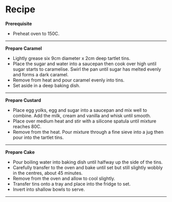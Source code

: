 # Recipe



**Prerequisite**

- Preheat oven to 150C.

-----

**Prepare Caramel**

- Lightly grease six 9cm diameter x 2cm deep tartlet tins.
- Place the sugar and water into a saucepan then cook over high until sugar starts to caramelise. Swirl the pan until sugar has melted evenly and forms a dark caramel.
- Remove from heat and pour caramel evenly into tins.
- Set aside in a deep baking dish.

----

**Prepare Custard**

- Place egg yolks, egg and sugar into a saucepan and mix well to combine. Add the milk, cream and vanilla and whisk until smooth.
- Place over medium heat and stir with a silicone spatula until mixture reaches 80C.
- Remove from the heat. Pour mixture through a fine sieve into a jug then pour into the tartlet tins.

----

**Prepare Cake**

- Pour boiling water into baking dish until halfway up the side of the tins.
- Carefully transfer to the oven and bake until set but still slightly wobbly in the centres, about 45 minutes.
- Remove from the oven and allow to cool slightly.
- Transfer tins onto a tray and place into the fridge to set.
- Invert into shallow bowls to serve.

----
